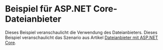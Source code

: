 # <a name="aspnet-core-file-provider-sample"></a>Beispiel für ASP.NET Core-Dateianbieter

Dieses Beispiel veranschaulicht die Verwendung des Dateianbieters. Dieses Beispiel veranschaulicht das Szenario aus Artikel [Dateianbieter mit ASP.NET Core](https://docs.microsoft.com/aspnet/core/fundamentals/file-providers).
